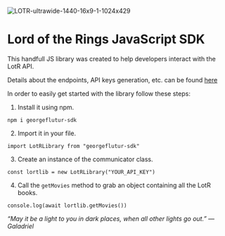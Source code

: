 ![LOTR-ultrawide-1440-16x9-1-1024x429](https://user-images.githubusercontent.com/77577235/194053834-26a89815-ae4d-40d5-a7bc-a4975ab922ce.jpg)

# Lord of the Rings JavaScript SDK

This handfull JS library was created to help developers interact with the LotR API.

Details about the endpoints, API keys generation, etc. can be found [here](http://the-one-api.dev)

In order to easily get started with the library follow these steps:

1. Install it using npm.
```
npm i georgeflutur-sdk
```

2. Import it in your file.
```
import LotRLibrary from "georgeflutur-sdk"
```

3. Create an instance of the communicator class.
```
const lortlib = new LotRLibrary("YOUR_API_KEY")
```

4. Call the ```getMovies``` method to grab an object containing all the LotR books.
```
console.log(await lortlib.getMovies())
```


*“May it be a light to you in dark places, when all other lights go out.” — Galadriel*

